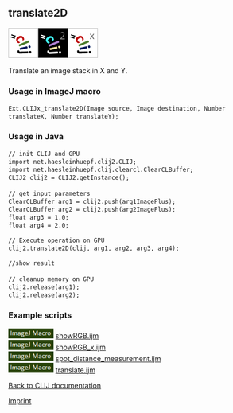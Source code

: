 ## translate2D
![Image](images/mini_clij1_logo.png)![Image](images/mini_clij2_logo.png)![Image](images/mini_clijx_logo.png)

Translate an image stack in X and Y.

### Usage in ImageJ macro
```
Ext.CLIJx_translate2D(Image source, Image destination, Number translateX, Number translateY);
```


### Usage in Java
```
// init CLIJ and GPU
import net.haesleinhuepf.clij2.CLIJ;
import net.haesleinhuepf.clij.clearcl.ClearCLBuffer;
CLIJ2 clij2 = CLIJ2.getInstance();

// get input parameters
ClearCLBuffer arg1 = clij2.push(arg1ImagePlus);
ClearCLBuffer arg2 = clij2.push(arg2ImagePlus);
float arg3 = 1.0;
float arg4 = 2.0;
```

```
// Execute operation on GPU
clij2.translate2D(clij, arg1, arg2, arg3, arg4);
```

```
//show result

// cleanup memory on GPU
clij2.release(arg1);
clij2.release(arg2);
```




### Example scripts
<a href="https://github.com/clij/clij-advanced-filters/blob/master/src/main/macro/"><img src="images/language_macro.png" height="20"/></a> [showRGB.ijm](https://github.com/clij/clij-advanced-filters/blob/master/src/main/macro/showRGB.ijm)  
<a href="https://github.com/clij/clij-advanced-filters/blob/master/src/main/macro/"><img src="images/language_macro.png" height="20"/></a> [showRGB_x.ijm](https://github.com/clij/clij-advanced-filters/blob/master/src/main/macro/showRGB_x.ijm)  
<a href="https://github.com/clij/clij-advanced-filters/blob/master/src/main/macro/"><img src="images/language_macro.png" height="20"/></a> [spot_distance_measurement.ijm](https://github.com/clij/clij-advanced-filters/blob/master/src/main/macro/spot_distance_measurement.ijm)  
<a href="https://github.com/clij/clij-advanced-filters/blob/master/src/main/macro/"><img src="images/language_macro.png" height="20"/></a> [translate.ijm](https://github.com/clij/clij-advanced-filters/blob/master/src/main/macro/translate.ijm)  


[Back to CLIJ documentation](https://clij.github.io/)

[Imprint](https://clij.github.io/imprint)
